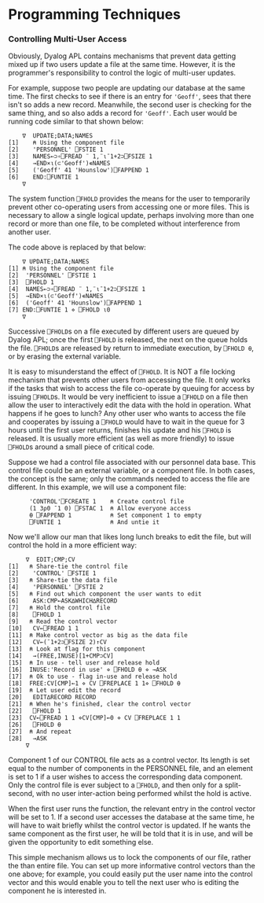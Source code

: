 # Programming Techniques

### Controlling Multi-User Access

Obviously, Dyalog APL contains mechanisms that prevent data getting mixed up if two users update a file at the same time. However, it is the programmer's responsibility to control the logic of multi-user updates.

For example, suppose two people are updating our database at the same time. The first checks to see if there is an entry for `'Geoff'`, sees that there isn't so adds a new record. Meanwhile, the second user is checking for the same thing, and so also adds a record for `'Geoff'`. Each user would be running code similar to that shown below:
```apl
    ∇  UPDATE;DATA;NAMES
[1]    ⍝ Using the component file
[2]    'PERSONNEL' ⎕FSTIE 1
[3]    NAMES←⊃∘⎕FREAD ¨ 1,¨⍳¯1+2⊃⎕FSIZE 1
[4]    →END×⍳(⊂'Geoff')∊NAMES
[5]    ('Geoff' 41 'Hounslow')⎕FAPPEND 1
[6]    END:⎕FUNTIE 1
    ∇
```

The system function `⎕FHOLD` provides the means for the user to temporarily prevent other co-operating users from accessing one or more files. This is necessary to allow a single logical update, perhaps involving more than one record or more than one file, to be completed without interference from another user.

The code above is replaced by that below:
```apl
    ∇ UPDATE;DATA;NAMES
[1] ⍝ Using the component file
[2]  'PERSONNEL' ⎕FSTIE 1
[3]  ⎕FHOLD 1
[4]  NAMES←⊃∘⎕FREAD ¨ 1,¨⍳¯1+2⊃⎕FSIZE 1
[5]  →END×⍳(⊂'Geoff')∊NAMES
[6]  ('Geoff' 41 'Hounslow')⎕FAPPEND 1
[7] END:⎕FUNTIE 1 ⋄ ⎕FHOLD ⍳0
    ∇
```

Successive `⎕FHOLD`s on a file executed by different users are queued by Dyalog APL; once the first `⎕FHOLD` is released, the next on the queue holds the file. `⎕FHOLD`s are released by return to immediate execution, by `⎕FHOLD ⍬`, or by erasing the external variable.

It is easy to misunderstand the effect of `⎕FHOLD`. It is NOT a file locking mechanism that prevents other users from accessing the file. It only works if the tasks that wish to access the file co-operate by queuing for access by issuing `⎕FHOLD`s. It would be very inefficient to issue a `⎕FHOLD` on a file then allow the user to interactively edit the data with the hold in operation. What happens if he goes to lunch? Any other user who wants to access the file and cooperates by issuing a `⎕FHOLD` would have to wait in the queue for 3 hours until the first user returns, finishes his update and his `⎕FHOLD` is released. It is usually more efficient (as well as more friendly) to issue `⎕FHOLD`s around a small piece of critical code.

Suppose we had a control file associated with our personnel data base. This control file could be an external variable, or a component file. In both cases, the concept is the same; only the commands needed to access the file are different. In this example, we will use a component file:
```apl
      'CONTROL'⎕FCREATE 1    ⍝ Create control file
      (1 3⍴0 ¯1 0) ⎕FSTAC 1  ⍝ Allow everyone access
      ⍬ ⎕FAPPEND 1           ⍝ Set component 1 to empty
      ⎕FUNTIE 1              ⍝ And untie it
```

Now we'll allow our man that likes long lunch breaks to edit the file, but will control the hold in a more efficient way:
```apl
     ∇  EDIT;CMP;CV
[1]   ⍝ Share-tie the control file
[2]    'CONTROL' ⎕FSTIE 1
[3]   ⍝ Share-tie the data file
[4]    'PERSONNEL' ⎕FSTIE 2
[5]   ⍝ Find out which component the user wants to edit
[6]    ASK:CMP←ASK∆WHICH∆RECORD
[7]   ⍝ Hold the control file
[8]    ⎕FHOLD 1
[9]   ⍝ Read the control vector
[10]   CV←⎕FREAD 1 1
[11]  ⍝ Make control vector as big as the data file
[12]   CV←(¯1+2⊃⎕FSIZE 2)↑CV
[13]  ⍝ Look at flag for this component
[14]   →(FREE,INUSE)[1+CMP⊃CV]
[15]  ⍝ In use - tell user and release hold
[16]  INUSE:'Record in use' ⋄ ⎕FHOLD ⍬ ⋄ →ASK
[17]  ⍝ Ok to use - flag in-use and release hold
[18]  FREE:CV[CMP]←1 ⋄ CV ⎕FREPLACE 1 1⋄ ⎕FHOLD ⍬
[19]  ⍝ Let user edit the record
[20]   EDIT∆RECORD RECORD
[21]  ⍝ When he's finished, clear the control vector
[22]   ⎕FHOLD 1
[23]  CV←⎕FREAD 1 1 ⋄CV[CMP]←0 ⋄ CV ⎕FREPLACE 1 1
[26]   ⎕FHOLD ⍬
[27]  ⍝ And repeat
[28]   →ASK
     ∇
```

Component 1 of our CONTROL file acts as a control vector. Its length is set equal to the number of components in the PERSONNEL file, and an element is set to 1 if a user wishes to access the corresponding data component. Only the control file is ever subject to a `⎕FHOLD`, and then only for a split-second, with no user inter-action being performed whilst the hold is active.

When the first user runs the function, the relevant entry in the control vector will be set to 1. If a second user accesses the database at the same time, he will have to wait briefly whilst the control vector is updated. If he wants the same component as the first user, he will be told that it is in use, and will be given the opportunity to edit something else.

This simple mechanism allows us to lock the components of our file, rather the than entire file. You can set up more informative control vectors than the one above; for example, you could easily put the user name into the control vector and this would enable you to tell the next user who is editing the component he is interested in.
